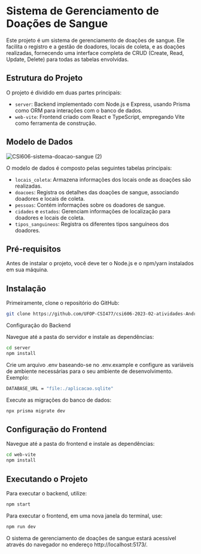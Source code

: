 # Sistema de Gerenciamento de Doações de Sangue

Este projeto é um sistema de gerenciamento de doações de sangue. Ele facilita o registro e a gestão de doadores, locais de coleta, e as doações realizadas, fornecendo uma interface completa de CRUD (Create, Read, Update, Delete) para todas as tabelas envolvidas.

## Estrutura do Projeto

O projeto é dividido em duas partes principais:
- `server`: Backend implementado com Node.js e Express, usando Prisma como ORM para interações com o banco de dados.
- `web-vite`: Frontend criado com React e TypeScript, empregando Vite como ferramenta de construção.

## Modelo de Dados

![CSI606-sistema-doacao-sangue (2)](https://github.com/Andre023/Projeto-doacao-sangue/assets/89217876/bcedf3ab-05a1-472e-9d36-57f7a529e92d)

O modelo de dados é composto pelas seguintes tabelas principais:
- `locais_coleta`: Armazena informações dos locais onde as doações são realizadas.
- `doacoes`: Registra os detalhes das doações de sangue, associando doadores e locais de coleta.
- `pessoas`: Contém informações sobre os doadores de sangue.
- `cidades` e `estados`: Gerenciam informações de localização para doadores e locais de coleta.
- `tipos_sanguineos`: Registra os diferentes tipos sanguíneos dos doadores.

## Pré-requisitos

Antes de instalar o projeto, você deve ter o Node.js e o npm/yarn instalados em sua máquina.

## Instalação

Primeiramente, clone o repositório do GitHub:

```bash
git clone https://github.com/UFOP-CSI477/csi606-2023-02-atividades-Andre023.git
```

Configuração do Backend

Navegue até a pasta do servidor e instale as dependências:

```bash
cd server
npm install
```

Crie um arquivo .env baseando-se no .env.example e configure as variáveis de ambiente necessárias para o seu ambiente de desenvolvimento.
Exemplo:

```bash
DATABASE_URL = "file:./aplicacao.sqlite"
```

Execute as migrações do banco de dados:

```bash
npx prisma migrate dev
```

## Configuração do Frontend

Navegue até a pasta do frontend e instale as dependências:

```bash
cd web-vite
npm install
```

## Executando o Projeto

Para executar o backend, utilize:

```bash
npm start
```

Para executar o frontend, em uma nova janela do terminal, use:

```bash
npm run dev
```

O sistema de gerenciamento de doações de sangue estará acessível através do navegador no endereço http://localhost:5173/.
